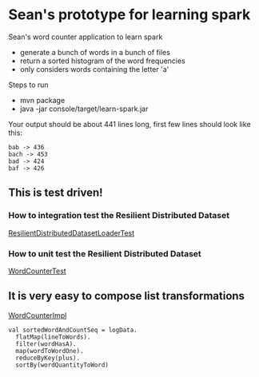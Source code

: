 # Sean's prototype for learning spark

Sean's word counter application to learn spark

- generate a bunch of words in a bunch of files
- return a sorted histogram of the word frequencies
- only considers words containing the letter 'a'

Steps to run

- mvn package
- java -jar console/target/learn-spark.jar

Your output should be about 441 lines long, first few lines should look like this:

    bab -> 436
    bach -> 453
    bad -> 424
    baf -> 426

## This is test driven! 

### How to integration test the Resilient Distributed Dataset
[ResilientDistributedDatasetLoaderTest](core/src/test/scala/com/seanshubin/learn/spark/core/ResilientDistributedDatasetLoaderTest.scala)

### How to unit test the Resilient Distributed Dataset
[WordCounterTest](core/src/test/scala/com/seanshubin/learn/spark/core/WordCounterTest.scala)

## It is very easy to compose list transformations
[WordCounterImpl](core/src/main/scala/com/seanshubin/learn/spark/core/WordCounterImpl.scala)

    val sortedWordAndCountSeq = logData.
      flatMap(lineToWords).
      filter(wordHasA).
      map(wordToWordOne).
      reduceByKey(plus).
      sortBy(wordQuantityToWord)
